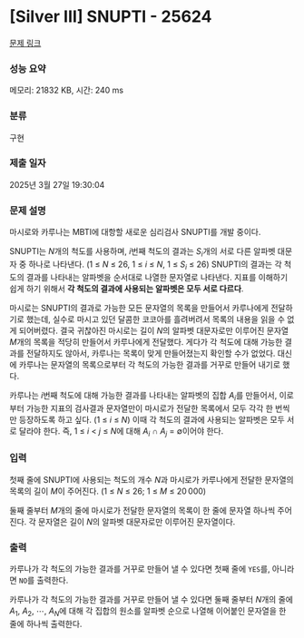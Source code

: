 # [Silver III] SNUPTI - 25624 

[문제 링크](https://www.acmicpc.net/problem/25624) 

### 성능 요약

메모리: 21832 KB, 시간: 240 ms

### 분류

구현

### 제출 일자

2025년 3월 27일 19:30:04

### 문제 설명

<p>마시로와 카루나는 MBTI에 대항할 새로운 심리검사 SNUPTI를 개발 중이다.</p>

<p>SNUPTI는 <em>N</em>개의 척도를 사용하며, <em>i</em>번째 척도의 결과는 <em>S</em><sub><em>i</em></sub>개의 서로 다른 알파벳 대문자 중 하나로 나타낸다. (1 ≤ <em>N</em> ≤ 26, 1 ≤ <em>i</em> ≤ <em>N</em>, 1 ≤ <em>S</em><sub><em>i</em></sub> ≤ 26) SNUPTI의 결과는 각 척도의 결과를 나타내는 알파벳을 순서대로 나열한 문자열로 나타낸다. 지표를 이해하기 쉽게 하기 위해서 <strong>각 척도의 결과에 사용되는 알파벳은 모두 서로 다르다</strong>.</p>

<p>마시로는 SNUPTI의 결과로 가능한 모든 문자열의 목록을 만들어서 카루나에게 전달하기로 했는데, 실수로 마시고 있던 달콤한 코코아를 흘려버려서 목록의 내용을 읽을 수 없게 되어버렸다. 결국 귀찮아진 마시로는 길이 <em>N</em>의 알파벳 대문자로만 이루어진 문자열 <em>M</em>개의 목록을 적당히 만들어서 카루나에게 전달했다. 게다가 각 척도에 대해 가능한 결과를 전달하지도 않아서, 카루나는 목록이 맞게 만들어졌는지 확인할 수가 없었다. 대신에 카루나는 문자열의 목록으로부터 각 척도의 가능한 결과를 거꾸로 만들어 내기로 했다.</p>

<p>카루나는 <em>i</em>번째 척도에 대해 가능한 결과를 나타내는 알파벳의 집합 <em>A</em><sub><em>i</em></sub>를 만들어서, 이로부터 가능한 지표의 검사결과 문자열만이 마시로가 전달한 목록에서 모두 각각 한 번씩만 등장하도록 하고 싶다. (1 ≤ <em>i</em> ≤ <em>N</em>) 이때 각 척도의 결과에 사용되는 알파벳은 모두 서로 달라야 한다. 즉, 1 ≤ <em>i</em> < <em>j</em> ≤ <em>N</em>에 대해 <em>A</em><sub><em>i</em></sub> ∩ <em>A</em><sub><em>j</em></sub> = ∅이어야 한다.</p>

### 입력 

 <p>첫째 줄에 SNUPTI에 사용되는 척도의 개수 <em>N</em>과 마시로가 카루나에게 전달한 문자열의 목록의 길이 <em>M</em>이 주어진다. (1 ≤ <em>N</em> ≤ 26; 1 ≤ <em>M</em> ≤ 20 000)</p>

<p>둘째 줄부터 <em>M</em>개의 줄에 마시로가 전달한 문자열의 목록이 한 줄에 문자열 하나씩 주어진다. 각 문자열은 길이 <em>N</em>의 알파벳 대문자로만 이루어진 문자열이다.</p>

### 출력 

 <p>카루나가 각 척도의 가능한 결과를 거꾸로 만들어 낼 수 있다면 첫째 줄에 <code>YES</code>를, 아니라면 <code>NO</code>를 출력한다.</p>

<p>카루나가 각 척도의 가능한 결과를 거꾸로 만들어 낼 수 있다면 둘째 줄부터 <em>N</em>개의 줄에 <em>A</em><sub>1</sub>, <em>A</em><sub>2</sub>, ⋯, <em>A</em><sub><em>N</em></sub>에 대해 각 집합의 원소를 알파벳 순으로 나열해 이어붙인 문자열을 한 줄에 하나씩 출력한다.</p>

